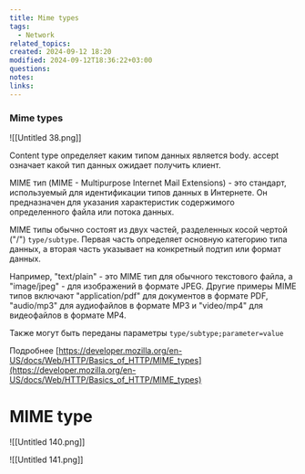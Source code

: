 ```yaml
---
title: Mime types
tags:
  - Network
related_topics: 
created: 2024-09-12 18:20
modified: 2024-09-12T18:36:22+03:00
questions: 
notes: 
links: 
---
```

### Mime types

![[Untitled 38.png]]

Content type определяет каким типом данных является body. accept означает какой тип данных ожидает получить клиент.

  

MIME тип (MIME - Multipurpose Internet Mail Extensions) - это стандарт, используемый для идентификации типов данных в Интернете. Он предназначен для указания характеристик содержимого определенного файла или потока данных.

MIME типы обычно состоят из двух частей, разделенных косой чертой ("/") `type/subtype`. Первая часть определяет основную категорию типа данных, а вторая часть указывает на конкретный подтип или формат данных.

Например, "text/plain" - это MIME тип для обычного текстового файла, а "image/jpeg" - для изображений в формате JPEG. Другие примеры MIME типов включают "application/pdf" для документов в формате PDF, "audio/mp3" для аудиофайлов в формате MP3 и "video/mp4" для видеофайлов в формате MP4.

Также могут быть переданы параметры `type/subtype;parameter=value`

Подробнее [https://developer.mozilla.org/en-US/docs/Web/HTTP/Basics_of_HTTP/MIME_types](https://developer.mozilla.org/en-US/docs/Web/HTTP/Basics_of_HTTP/MIME_types)


# MIME type

![[Untitled 140.png]]

![[Untitled 141.png]]
